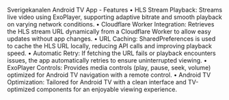Sverigekanalen Android TV App - Features
	•	HLS Stream Playback: Streams live video using ExoPlayer, supporting adaptive bitrate and smooth playback on varying network conditions.
	•	Cloudflare Worker Integration: Retrieves the HLS stream URL dynamically from a Cloudflare Worker to allow easy updates without app changes.
	•	URL Caching: SharedPreferences is used to cache the HLS URL locally, reducing API calls and improving playback speed.
	•	Automatic Retry: If fetching the URL fails or playback encounters issues, the app automatically retries to ensure uninterrupted viewing.
	•	ExoPlayer Controls: Provides media controls (play, pause, seek, volume) optimized for Android TV navigation with a remote control.
	•	Android TV Optimization: Tailored for Android TV with a clean interface and TV-optimized components for an enjoyable viewing experience.
